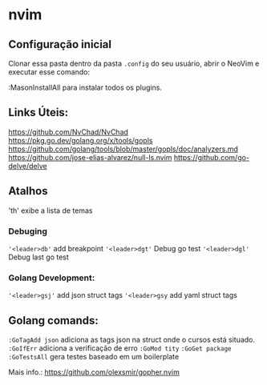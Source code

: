 # nvim

## Configuração inicial

Clonar essa pasta dentro da pasta ```.config``` do seu usuário, abrir o NeoVim e executar esse comando:

:MasonInstallAll para instalar todos os plugins.

## Links Úteis:

https://github.com/NvChad/NvChad
https://pkg.go.dev/golang.org/x/tools/gopls
https://github.com/golang/tools/blob/master/gopls/doc/analyzers.md
https://github.com/jose-elias-alvarez/null-ls.nvim
https://github.com/go-delve/delve

## Atalhos

'<leader>th'    exibe a lista de temas

### Debuging
```'<leader>db'```      add breakpoint
```'<leader>dgt'```     Debug go test
```'<leader>dgl'```     Debug last go test

### Golang Development:
```'<leader>gsj'```     add json struct tags
```'<leader>gsy```      add yaml struct tags

## Golang comands:

```:GoTagAdd json```    adiciona as tags json na struct onde o cursos está situado.
```:GoIfErr```          adiciona a verificação de erro
```:GoMod tity```
```:GoGet package```
```:GoTestsAll```       gera testes baseado em um boilerplate

Mais info.: https://github.com/olexsmir/gopher.nvim

